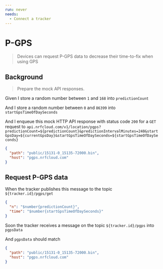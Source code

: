 ```yaml
---
run: never
needs:
  - Connect a tracker
---
```


# P-GPS

> Devices can request P-GPS data to decrease their time-to-fix when using GPS

## Background

> Prepare the mock API responses.

Given I store a random number between `1` and `168` into `predictionCount`

And I store a random number between `0` and `86399` into
`startGpsTimeOfDaySeconds`

And I enqueue this mock HTTP API response with status code `200` for a `GET`
request to
`api.nrfcloud.com/v1/location/pgps?predictionCount=${predictionCount}&predictionIntervalMinutes=240&startGpsDay=${currentGpsDay}&startGpsTimeOfDaySeconds=${startGpsTimeOfDaySeconds}`

```json
{
  "path": "public/15131-0_15135-72000.bin",
  "host": "pgps.nrfcloud.com"
}
```

## Request P-GPS data

When the tracker publishes this message to the topic `${tracker.id}/pgps/get`

```json
{
  "n": "$number{predictionCount}",
  "time": "$number{startGpsTimeOfDaySeconds}"
}
```

<!-- This @retry:tries=5,initialDelay=2,delayFactor=2 -->

Soon the tracker receives a message on the topic `${tracker.id}/pgps` into
`pgpsData`

And `pgpsData` should match

```json
{
  "path": "public/15131-0_15135-72000.bin",
  "host": "pgps.nrfcloud.com"
}
```
